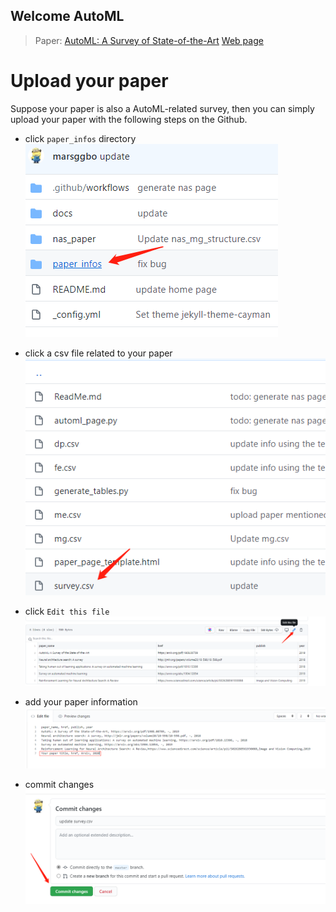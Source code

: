 ## Welcome AutoML

> Paper: [AutoML: A Survey of State-of-the-Art](https://arxiv.org/pdf/1908.00709)
> [Web page](https://marsggbo.github.io/automl_a_survey_of_state_of_the_art/)

# Upload your paper

Suppose your paper is also a AutoML-related survey, then you can simply upload your paper with the following steps on the Github.

- click `paper_infos` directory
![](./docs/images/upload_1.png)

- click a csv file related to your paper
![](./docs/images/upload_2.png)

- click `Edit this file`
![](./docs/images/upload_3.png)


- add your paper information
![](./docs/images/upload_4.png)

- commit changes
![](./docs/images/upload_5.png)
